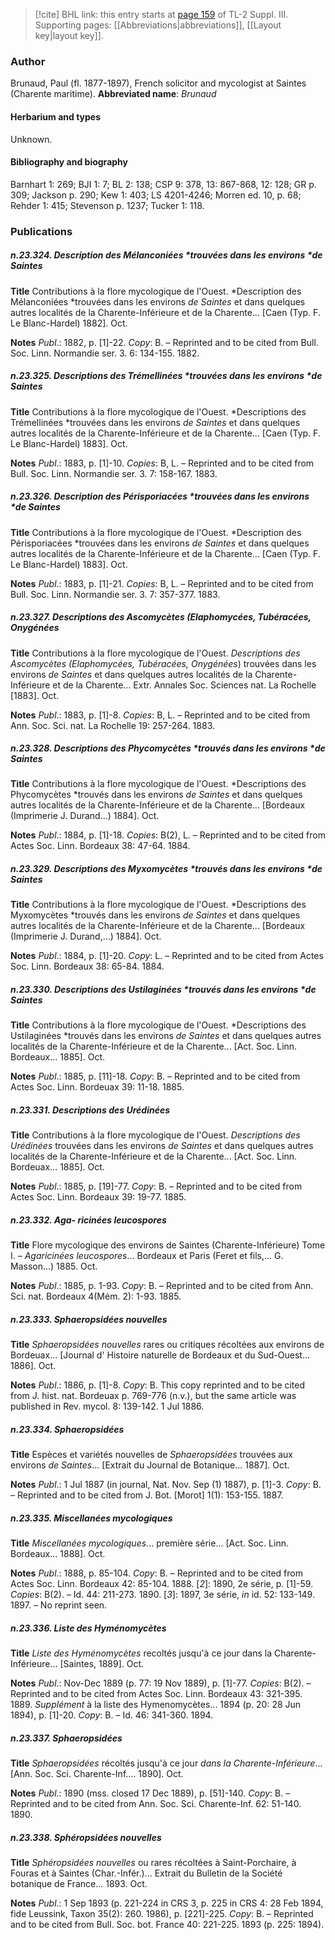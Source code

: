 > [!cite] BHL link: this entry starts at [page 159](https://www.biodiversitylibrary.org/page/33266466) of TL-2 Suppl. III.
> Supporting pages: [[Abbreviations|abbreviations]], [[Layout key|layout key]].

### Author

Brunaud, Paul (fl. 1877-1897), French solicitor and mycologist at Saintes (Charente maritime). 
**Abbreviated name**: *Brunaud*

#### Herbarium and types

Unknown.

#### Bibliography and biography

Barnhart 1: 269; BJI 1: 7; BL 2: 138; CSP 9: 378, 13: 867-868, 12: 128; GR p. 309; Jackson p. 290; Kew 1: 403; LS 4201-4246; Morren ed. 10, p. 68; Rehder 1: 415; Stevenson p. 1237; Tucker 1: 118.

### Publications

##### n.23.324. Description des Mélanconiées *trouvées dans les environs *de Saintes

**Title**
Contributions à la flore mycologique de l'Ouest. *Description des Mélanconiées *trouvées dans les environs *de Saintes* et dans quelques autres localités de la Charente-Inférieure et de la Charente... \[Caen (Typ. F. Le Blanc-Hardel) 1882\]. Oct.

**Notes**
*Publ*.: 1882, p. \[1\]-22. *Copy*: B. – Reprinted and to be cited from Bull. Soc. Linn. Normandie ser. 3. 6: 134-155. 1882.

##### n.23.325. Descriptions des Trémellinées *trouvées dans les environs *de Saintes

**Title**
Contributions à la flore mycologique de l'Ouest. *Descriptions des Trémellinées *trouvées dans les environs *de Saintes* et dans quelques autres localités de la Charente-Inférieure et de la Charente... \[Caen (Typ. F. Le Blanc-Hardel) 1883\]. Oct.

**Notes**
*Publ*.: 1883, p. \[1\]-10. *Copies*: B, L. – Reprinted and to be cited from Bull. Soc. Linn. Normandie ser. 3. 7: 158-167. 1883.

##### n.23.326. Description des Périsporiacées *trouvées dans les environs *de Saintes

**Title**
Contributions à la flore mycologique de l'Ouest. *Description des Périsporiacées *trouvées dans les environs *de Saintes* et dans quelques autres localités de la Charente-Inférieure et de la Charente... \[Caen (Typ. F. Le Blanc-Hardel) 1883\]. Oct.

**Notes**
*Publ*.: 1883, p. \[1\]-21. *Copies*: B, L. – Reprinted and to be cited from Bull. Soc. Linn. Normandie ser. 3. 7: 357-377. 1883.

##### n.23.327. Descriptions des Ascomycètes (Elaphomycées, Tubéracées, Onygénées

**Title**
Contributions à la flore mycologique de l'Ouest. *Descriptions des Ascomycètes (Elaphomycées, Tubéracées, Onygénées*) trouvées dans les environs *de Saintes* et dans quelques autres localités de la Charente-Inférieure et de la Charente... Extr. Annales Soc. Sciences nat. La Rochelle \[1883\]. Oct.

**Notes**
*Publ*.: 1883, p. \[1\]-8. *Copies*: B, L. – Reprinted and to be cited from Ann. Soc. Sci. nat. La Rochelle 19: 257-264. 1883.

##### n.23.328. Descriptions des Phycomycètes *trouvés dans les environs *de Saintes

**Title**
Contributions à la flore mycologique de l'Ouest. *Descriptions des Phycomycètes *trouvés dans les environs *de Saintes* et dans quelques autres localités de la Charente-Inférieure et de la Charente... \[Bordeaux (Imprimerie J. Durand...) 1884\]. Oct.

**Notes**
*Publ*.: 1884, p. \[1\]-18. *Copies*: B(2), L. – Reprinted and to be cited from Actes Soc. Linn. Bordeaux 38: 47-64. 1884.

##### n.23.329. Descriptions des Myxomycètes *trouvés dans les environs *de Saintes

**Title**
Contributions à la flore mycologique de l'Ouest. *Descriptions des Myxomycètes *trouvés dans les environs *de Saintes* et dans quelques autres localités de la Charente-Inférieure et de la Charente... \[Bordeaux (Imprimerie J. Durand,...) 1884\]. Oct.

**Notes**
*Publ*.: 1884, p. \[1\]-20. *Copy*: L. – Reprinted and to be cited from Actes Soc. Linn. Bordeaux 38: 65-84. 1884.

##### n.23.330. Descriptions des Ustilaginées *trouvés dans les environs *de Saintes

**Title**
Contributions à la flore mycologique de l'Ouest. *Descriptions des Ustilaginées *trouvés dans les environs *de Saintes* et dans quelques autres localités de la Charente-Inférieure et de la Charente... \[Act. Soc. Linn. Bordeaux... 1885\]. Oct.

**Notes**
*Publ*.: 1885, p. \[11\]-18. *Copy*: B. – Reprinted and to be cited from Actes Soc. Linn. Bordeuax 39: 11-18. 1885.

##### n.23.331. Descriptions des Urédinées

**Title**
Contributions à la flore mycologique de l'Ouest. *Descriptions des Urédinées* trouvées dans les environs *de Saintes* et dans quelques autres localités de la Charente-Inférieure et de la Charente... \[Act. Soc. Linn. Bordeuax... 1885\]. Oct.

**Notes**
*Publ*.: 1885, p. \[19\]-77. *Copy*: B. – Reprinted and to be cited from Actes Soc. Linn. Bordeaux 39: 19-77. 1885.

##### n.23.332. Aga- ricinées leucospores

**Title**
Flore mycologique des environs de Saintes (Charente-Inférieure) Tome I. – *Agaricinées leucospores*... Bordeaux et Paris (Feret et fils,... G. Masson...) 1885. Oct.

**Notes**
*Publ*.: 1885, p. 1-93. *Copy*: B. – Reprinted and to be cited from Ann. Sci. nat. Bordeaux 4(Mém. 2): 1-93. 1885.

##### n.23.333. Sphaeropsidées nouvelles

**Title**
*Sphaeropsidées nouvelles* rares ou critiques récoltées aux environs de Bordeuax... \[Journal d' Histoire naturelle de Bordeaux et du Sud-Ouest... 1886\]. Oct.

**Notes**
*Publ*.: 1886, p. \[1\]-8. *Copy*: B. This copy reprinted and to be cited from J. hist. nat. Bordeuax p. 769-776 (n.v.), but the same article was published in Rev. mycol. 8: 139-142. 1 Jul 1886.

##### n.23.334. Sphaeropsidées

**Title**
Espèces et variétés nouvelles de *Sphaeropsidées* trouvées aux environs *de Saintes*... \[Extrait du Journal de Botanique... 1887\]. Oct.

**Notes**
*Publ*.: 1 Jul 1887 (in journal, Nat. Nov. Sep (1) 1887), p. \[1\]-3. *Copy*: B. – Reprinted and to be cited from J. Bot. \[Morot\] 1(1): 153-155. 1887.

##### n.23.335. Miscellanées mycologiques

**Title**
*Miscellanées mycologiques*... première série... \[Act. Soc. Linn. Bordeaux... 1888\]. Oct.

**Notes**
*Publ*.: 1888, p. 85-104. *Copy*: B. – Reprinted and to be cited from Actes Soc. Linn. Bordeaux 42: 85-104. 1888.
\[*2*\]: 1890, 2e série, p. \[1\]-59. *Copies*: B(2). – Id. 44: 211-273. 1890.
\[*3*\]: 1897, 3e série, *in* id. 52: 133-149. 1897. – No reprint seen.

##### n.23.336. Liste des Hyménomycètes

**Title**
*Liste des Hyménomycètes* recoltés jusqu'à ce jour dans la Charente-Inférieure... \[Saintes, 1889\]. Oct.

**Notes**
*Publ*.: Nov-Dec 1889 (p. 77: 19 Nov 1889), p. \[1\]-77. *Copies*: B(2). – Reprinted and to be cited from Actes Soc. Linn. Bordeaux 43: 321-395. 1889.
*Supplément* à la liste des Hymenomycètes... 1894 (p. 20: 28 Jun 1894), p. \[1\]-20. *Copy*: B. – Id. 46: 341-360. 1894.

##### n.23.337. Sphaeropsidées

**Title**
*Sphaeropsidées* récoltés jusqu'à ce jour *dans la Charente-Inférieure*... \[Ann. Soc. Sci. Charente-Inf.... 1890\]. Oct.

**Notes**
*Publ*.: 1890 (mss. closed 17 Dec 1889), p. \[51\]-140. *Copy*: B. – Reprinted and to be cited from Ann. Soc. Sci. Charente-Inf. 62: 51-140. 1890.

##### n.23.338. Sphéropsidées nouvelles

**Title**
*Sphéropsidées nouvelles* ou rares récoltées à Saint-Porchaire, à Fouras et à Saintes (Char.-Infér.)... Extrait du Bulletin de la Société botanique de France... 1893. Oct.

**Notes**
*Publ*.: 1 Sep 1893 (p. 221-224 in CRS 3, p. 225 in CRS 4: 28 Feb 1894, fide Leussink, Taxon 35(2): 260. 1986), p. \[221\]-225. *Copy*: B. – Reprinted and to be cited from Bull. Soc. bot. France 40: 221-225. 1893 (p. 225: 1894).

